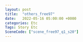 ```yaml
---
layout: post
title:  "others_free97"
date:   2022-05-16 05:00:00 +0000
categories: Etc
Tags: Story Etc
SceneCode: ["scene_free97_q1_s20"]
---
```

